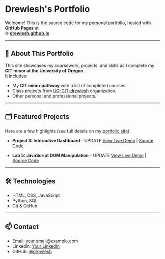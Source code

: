 # Drewlesh's Portfolio

Welcome! This is the source code for my personal portfolio, hosted with **GitHub Pages** at  
🌐 **[drewlesh.github.io](https://drewlesh.github.io)**

---

## 📌 About This Portfolio
This site showcases my coursework, projects, and skills as I complete my **CIT minor at the University of Oregon**.  
It includes:

- My **CIT minor pathway** with a list of completed courses.
- Class projects from [UO-CIT-drewlesh](https://github.com/UO-CIT-drewlesh) organization.
- Other personal and professional projects.

---

## 🗂 Featured Projects
Here are a few highlights (see full details on my [portfolio site](https://drewlesh.github.io)):

- **Project 3: Interactive Dashboard**  - UPDATE
  [View Live Demo](https://UO-CIT-drewlesh.github.io/CIT-281-WebApplicationDevelopment-I/Project3/) | [Source Code](https://github.com/UO-CIT-drewlesh/CIT-281-WebApplicationDevelopment-I/tree/main/Project3)

- **Lab 5: JavaScript DOM Manipulation**  - UPDATE
  [View Live Demo](https://UO-CIT-drewlesh.github.io/CIT-281-WebApplicationDevelopment-I/Lab5/) | [Source Code](https://github.com/UO-CIT-drewlesh/CIT-281-WebApplicationDevelopment-I/tree/main/Lab5)

---

## 🛠 Technologies
- HTML, CSS, JavaScript
- Python, SQL
- Git & GitHub

---

## 📫 Contact
- Email: your.email@example.com
- LinkedIn: [Your LinkedIn](https://linkedin.com/in/yourprofile)
- GitHub: [@drewlesh](https://github.com/drewlesh)
